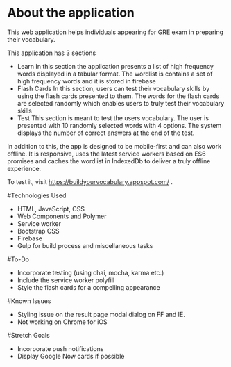# About the application
This web application helps individuals appearing for GRE exam in preparing their vocabulary. 

This application has 3 sections
- Learn
	In this section the application presents a list of high frequency words displayed in a tabular format. The wordlist is contains a set of high frequency words and it is stored in firebase
- Flash Cards
	In this section, users can test their vocabulary skills by using the flash cards presented to them. The words for the flash cards are selected randomly which enables users to truly test their vocabulary skills
- Test
	This section is meant to test the users vocabulary. The user is presented with 10 randomly selected words with 4 options. The system displays the number of correct answers at the end of the test.

In addition to this, the app is designed to be mobile-first and can also work offline. It is responsive, uses the latest service workers based on ES6 promises and caches the wordlist in IndexedDb to deliver a truly offline experience. 

To test it, visit https://buildyourvocabulary.appspot.com/ . 

#Technologies Used
- HTML, JavaScript, CSS
- Web Components and Polymer
- Service worker
- Bootstrap CSS
- Firebase
- Gulp for build process and miscellaneous tasks

#To-Do
- Incorporate testing (using chai, mocha, karma etc.)
- Include the service worker polyfill
- Style the flash cards for a compelling appearance

#Known Issues
- Styling issue on the result page modal dialog on FF and IE.
- Not working on Chrome for iOS

#Stretch Goals
- Incorporate push notifications
- Display Google Now cards if possible
